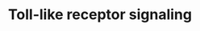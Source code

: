 ---
annotations:
- id: PW:0000814
  parent: signaling pathway
  type: Pathway Ontology
  value: Toll-like receptor signaling pathway
- id: PW:0000818
  parent: signaling pathway
  type: Pathway Ontology
  value: signaling pathway pertinent to immunity
authors:
- Jmboer
- MaintBot
- Thomas
- AlexanderPico
- Khanspers
- Lizezhong
- Egonw
- Mkutmon
- Jmelius
- DeSl
- Eweitz
- Finterly
citedin:
- link: PMC9015133
  title: An endogenously activated antiviral state restricts SARS-CoV-2 infection
    in differentiated primary airway epithelial cells (2022)
- link: PMC8891742
  title: AMP5A modulates Toll-like receptors 7 and 8 single-stranded RNA immune responses
    in PMA-differentiated THP-1 and PBMC (2022)
- link: PMC8449537
  title: Novel ACE2 protein interactions relevant to COVID-19 predicted by evolutionary
    rate correlations (2021)
- link: PMC8287703
  title: 'Transcriptomic changes in peripheral blood mononuclear cells with weight
    loss: systematic literature review and primary data synthesis (2021)'
- link: PMC7702209
  title: LMWF5A suppresses cytokine release by modulating select inflammatory transcription
    factor activity in stimulated PBMC (2020)
- link: PMC7249325
  title: Adverse outcome pathways as a tool for the design of testing strategies to
    support the safety assessment of emerging advanced materials at the nanoscale
    (2020)
- link: PMC7051942
  title: CD11c+ B Cells Are Mainly Memory Cells, Precursors of Antibody Secreting
    Cells in Healthy Donors (2020)
- link: PMC4404230
  title: Copy number variations in high and low fertility breeding boars (2015)
- link: 10.1093/toxsci/kfx252
  title: A Data Fusion Pipeline for Generating and Enriching Adverse Outcome Pathway
    Descriptions
- link: 10.1016/j.tiv.2016.03.009
  title: MicroRNAs as potential biomarkers for doxorubicin-induced cardiotoxicity
- link: 10.1016/j.compbiomed.2021.104243
  title: Construction and analysis of protein-protein interaction network of non-alcoholic
    fatty liver disease
communities: []
description: 'Toll-like receptors (TLRs) are a critical part of the innate immune
  response, and are expressed on macrophages and dendritic cells. TLRs are pattern-recognition
  receptors, and recognize molecules derived from microbes. Once activated, TLRs result
  in activation of innate immunity by inducing production of proinflammatory cytokines
  and upregulation of costimulatory molecules TLR signaling pathways are separated
  into two groups: a MyD88-dependent pathway that leads to the production of proinflammatory
  cytokines with quick activation of NFkB and MAPK; and a MyD88-independent pathway
  associated with the induction of IFN-beta and IFN-inducible genes, and maturation
  of dendritic cells with slow activation of NFkB and MAPK.  Proteins on this pathway
  have targeted assays available via the [https://assays.cancer.gov/available_assays?wp_id=WP75
  CPTAC Assay Portal].'
last-edited: 2024-07-31
ndex: f0cbbaaf-da0f-11eb-b666-0ac135e8bacf
organisms:
- Homo sapiens
redirect_from:
- /index.php/Pathway:WP75
- /instance/WP75
- /instance/WP75_r134992
revision: r134992
schema-jsonld:
- '@context': https://schema.org/
  '@id': https://wikipathways.github.io/pathways/WP75.html
  '@type': Dataset
  creator:
    '@type': Organization
    name: WikiPathways
  description: 'Toll-like receptors (TLRs) are a critical part of the innate immune
    response, and are expressed on macrophages and dendritic cells. TLRs are pattern-recognition
    receptors, and recognize molecules derived from microbes. Once activated, TLRs
    result in activation of innate immunity by inducing production of proinflammatory
    cytokines and upregulation of costimulatory molecules TLR signaling pathways are
    separated into two groups: a MyD88-dependent pathway that leads to the production
    of proinflammatory cytokines with quick activation of NFkB and MAPK; and a MyD88-independent
    pathway associated with the induction of IFN-beta and IFN-inducible genes, and
    maturation of dendritic cells with slow activation of NFkB and MAPK.  Proteins
    on this pathway have targeted assays available via the [https://assays.cancer.gov/available_assays?wp_id=WP75
    CPTAC Assay Portal].'
  keywords:
  - AKT1
  - AKT2
  - AKT3
  - CASP8
  - CCL3
  - CCL4
  - CCL5
  - CD14
  - CD40
  - CD80
  - CD86
  - CHUK
  - CXCL10
  - CXCL11
  - CXCL9
  - FADD
  - FOS
  - IFNA1
  - IFNA10
  - IFNA13
  - IFNA14
  - IFNA16
  - IFNA17
  - IFNA2
  - IFNA21
  - IFNA4
  - IFNA5
  - IFNA6
  - IFNA7
  - IFNA8
  - IFNAR1
  - IFNAR2
  - IFNB1
  - IKBKB
  - IKBKE
  - IKBKG
  - IL12A
  - IL12B
  - IL1B
  - IL6
  - IL8
  - IRAK1
  - IRAK4
  - IRF3
  - IRF5
  - IRF7
  - Imidazoquinolin
  - JUN
  - LBP
  - LPS (Gram negative)
  - LY96
  - Lipoarabinomannans(Mycobacteria)
  - Lipoprotein particle
  - MAP2K1
  - MAP2K2
  - MAP2K3
  - MAP2K4
  - MAP2K6
  - MAP2K7
  - MAP3K7
  - MAP3K8
  - MAPK1
  - MAPK10
  - MAPK11
  - MAPK12
  - MAPK13
  - MAPK14
  - MAPK3
  - MAPK8
  - MAPK9
  - MYD88
  - NFKB1
  - NFKBIA
  - NFKBIB
  - PIK3CA
  - PIK3CB
  - PIK3CD
  - PIK3CG
  - PIK3R1
  - PIK3R2
  - PIK3R3
  - PIK3R5
  - Peptidoglycan(Gram positive)
  - RAC1
  - RELA
  - RIPK1
  - SPP1
  - STAT1
  - TAB1
  - TAB2
  - TAB3
  - TBK1
  - TICAM1
  - TICAM2
  - TIRAP
  - TLR1
  - TLR2
  - TLR3
  - TLR4
  - TLR5
  - TLR6
  - TLR7
  - TLR8
  - TLR9
  - TNF
  - TOLLIP
  - TRAF3
  - TRAF6
  - Zymosan (Yeast)
  license: CC0
  name: Toll-like receptor signaling
seo: CreativeWork
title: Toll-like receptor signaling
wpid: WP75
---